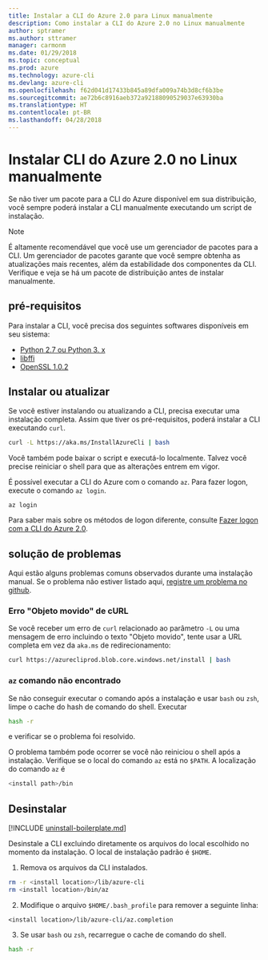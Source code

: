 ```yaml
---
title: Instalar a CLI do Azure 2.0 para Linux manualmente
description: Como instalar a CLI do Azure 2.0 no Linux manualmente
author: sptramer
ms.author: sttramer
manager: carmonm
ms.date: 01/29/2018
ms.topic: conceptual
ms.prod: azure
ms.technology: azure-cli
ms.devlang: azure-cli
ms.openlocfilehash: f62d041d17433b845a89dfa009a74b3d8cf6b3be
ms.sourcegitcommit: ae72b6c8916aeb372a92188090529037e63930ba
ms.translationtype: HT
ms.contentlocale: pt-BR
ms.lasthandoff: 04/28/2018
---
```

# <a name="install-azure-cli-20-on-linux-manually"></a>Instalar CLI do Azure 2.0 no Linux manualmente

Se não tiver um pacote para a CLI do Azure disponível em sua distribuição, você sempre poderá instalar a CLI manualmente executando um script de instalação.

> [!NOTE]
> É altamente recomendável que você use um gerenciador de pacotes para a CLI. Um gerenciador de pacotes garante que você sempre obtenha as atualizações mais recentes, além da estabilidade dos componentes da CLI. Verifique e veja se há um pacote de distribuição antes de instalar manualmente.

## <a name="prerequisites"></a>pré-requisitos

Para instalar a CLI, você precisa dos seguintes softwares disponíveis em seu sistema:

* [Python 2.7 ou Python 3. x](https://www.python.org/downloads/)
* [libffi](https://sourceware.org/libffi/)
* [OpenSSL 1.0.2](https://www.openssl.org/source/)

## <a name="install-or-update"></a>Instalar ou atualizar

Se você estiver instalando ou atualizando a CLI, precisa executar uma instalação completa. Assim que tiver os pré-requisitos, poderá instalar a CLI executando `curl`.

```bash
curl -L https://aka.ms/InstallAzureCli | bash
```

Você também pode baixar o script e executá-lo localmente. Talvez você precise reiniciar o shell para que as alterações entrem em vigor. 

É possível executar a CLI do Azure com o comando `az`. Para fazer logon, execute o comando `az login`.

```azurecli
az login
```

Para saber mais sobre os métodos de logon diferente, consulte [Fazer logon com a CLI do Azure 2.0](authenticate-azure-cli.md).

## <a name="troubleshooting"></a>solução de problemas

Aqui estão alguns problemas comuns observados durante uma instalação manual. Se o problema não estiver listado aqui, [registre um problema no github](https://github.com/Azure/azure-cli/issues).
### <a name="curl-object-moved-error"></a>Erro "Objeto movido" de cURL

Se você receber um erro de `curl` relacionado ao parâmetro `-L` ou uma mensagem de erro incluindo o texto "Objeto movido", tente usar a URL completa em vez da `aka.ms` de redirecionamento:

```bash
curl https://azurecliprod.blob.core.windows.net/install | bash
```

### <a name="az-command-not-found"></a>`az` comando não encontrado

Se não conseguir executar o comando após a instalação e usar `bash` ou `zsh`, limpe o cache do hash de comando do shell. Executar

```bash
hash -r
```

e verificar se o problema foi resolvido.

O problema também pode ocorrer se você não reiniciou o shell após a instalação. Verifique se o local do comando `az` está no `$PATH`. A localização do comando `az` é

```bash
<install path>/bin
```

## <a name="uninstall"></a>Desinstalar

[!INCLUDE [uninstall-boilerplate.md](includes/uninstall-boilerplate.md)]

Desinstale a CLI excluindo diretamente os arquivos do local escolhido no momento da instalação. O local de instalação padrão é `$HOME`.

1. Remova os arquivos da CLI instalados.

  ```bash
  rm -r <install location>/lib/azure-cli
  rm <install location>/bin/az
  ```
2. Modifique o arquivo `$HOME/.bash_profile` para remover a seguinte linha:

  ```
  <install location>/lib/azure-cli/az.completion
  ```

3. Se usar `bash` ou `zsh`, recarregue o cache de comando do shell.

  ```bash
  hash -r
  ```

